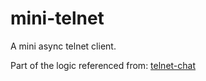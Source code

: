 # mini-telnet

A mini async telnet client.

Part of the logic referenced from: [telnet-chat](https://github.com/Darksonn/telnet-chat)

